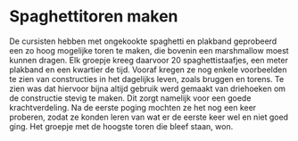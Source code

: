 # Spaghettitoren maken
De cursisten hebben met ongekookte spaghetti en plakband geprobeerd een zo hoog mogelijke toren te maken, die bovenin een marshmallow moest kunnen dragen. Elk groepje kreeg daarvoor 20 spaghettistaafjes, een meter plakband en een kwartier de tijd. Vooraf kregen ze nog enkele voorbeelden te zien van constructies in het dagelijks leven, zoals bruggen en torens. Te zien was dat hiervoor bijna altijd gebruik werd gemaakt van driehoeken om de constructie stevig te maken. Dit zorgt namelijk voor een goede krachtverdeling. Na de eerste poging mochten ze het nog een keer proberen, zodat ze konden leren van wat er de eerste keer wel en niet goed ging. Het groepje met de hoogste toren die bleef staan, won.
